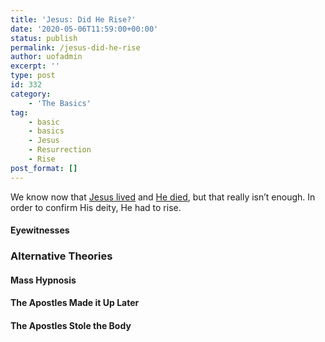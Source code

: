```yaml
---
title: 'Jesus: Did He Rise?'
date: '2020-05-06T11:59:00+00:00'
status: publish
permalink: /jesus-did-he-rise
author: uofadmin
excerpt: ''
type: post
id: 332
category:
    - 'The Basics'
tag:
    - basic
    - basics
    - Jesus
    - Resurrection
    - Rise
post_format: []
---
```

We know now that [Jesus lived](https://understandingoffaith.com/jesus-did-he-live/) and [He died](https://understandingoffaith.com/jesus-did-he-die/), but that really isn’t enough. In order to confirm His deity, He had to rise.

#### Eyewitnesses

### Alternative Theories

#### Mass Hypnosis

#### The Apostles Made it Up Later

#### The Apostles Stole the Body